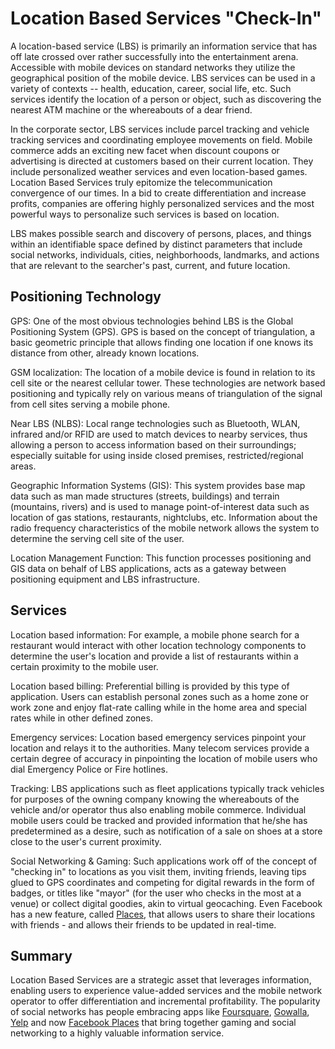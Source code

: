 # Location Based Services "Check-In"

A location-based service (LBS) is primarily an information service that has off late crossed over rather successfully into the entertainment arena. Accessible with mobile devices on standard networks they utilize the geographical position of the mobile device. LBS services can be used in a variety of contexts -- health, education, career, social life, etc. Such services identify the location of a person or object, such as discovering the nearest ATM machine or the whereabouts of a dear friend.

In the corporate sector, LBS services include parcel tracking and vehicle tracking services and coordinating employee movements on field. Mobile commerce adds an exciting new facet when discount coupons or advertising is directed at customers based on their current location. They include personalized weather services and even location-based games. Location Based Services truly epitomize the telecommunication convergence of our times. In a bid to create differentiation and increase profits, companies are offering highly personalized services and the most powerful ways to personalize such services is based on location.

LBS makes possible search and discovery of persons, places, and things within an identifiable space defined by distinct parameters that include social networks, individuals, cities, neighborhoods, landmarks, and actions that are relevant to the searcher's past, current, and future location.

## Positioning Technology

GPS: One of the most obvious technologies behind LBS is the Global Positioning System (GPS). GPS is based on the concept of triangulation, a basic geometric principle that allows finding one location if one knows its distance from other, already known locations.

GSM localization: The location of a mobile device is found in relation to its cell site or the nearest cellular tower. These technologies are network based positioning and typically rely on various means of triangulation of the signal from cell sites serving a mobile phone.

Near LBS (NLBS): Local range technologies such as Bluetooth, WLAN, infrared and/or RFID are used to match devices to nearby services, thus allowing a person to access information based on their surroundings; especially suitable for using inside closed premises, restricted/regional areas.

Geographic Information Systems (GIS): This system provides base map data such as man made structures (streets, buildings) and terrain (mountains, rivers) and is used to manage point-of-interest data such as location of gas stations, restaurants, nightclubs, etc. Information about the radio frequency characteristics of the mobile network allows the system to determine the serving cell site of the user.

Location Management Function: This function processes positioning and GIS data on behalf of LBS applications, acts as a gateway between positioning equipment and LBS infrastructure.

## Services

Location based information: For example, a mobile phone search for a restaurant would interact with other location technology components to determine the user's location and provide a list of restaurants within a certain proximity to the mobile user.

Location based billing: Preferential billing is provided by this type of application. Users can establish personal zones such as a home zone or work zone and enjoy flat-rate calling while in the home area and special rates while in other defined zones.

Emergency services: Location based emergency services pinpoint your location and relays it to the authorities. Many telecom services provide a certain degree of accuracy in pinpointing the location of mobile users who dial Emergency Police or Fire hotlines.

Tracking: LBS applications such as fleet applications typically track vehicles for purposes of the owning company knowing the whereabouts of the vehicle and/or operator thus also enabling mobile commerce. Individual mobile users could be tracked and provided information that he/she has predetermined as a desire, such as notification of a sale on shoes at a store close to the user's current proximity.

Social Networking & Gaming: Such applications work off of the concept of "checking in" to locations as you visit them, inviting friends, leaving tips glued to GPS coordinates and competing for digital rewards in the form of badges, or titles like "mayor" (for the user who checks in the most at a venue) or collect digital goodies, akin to virtual geocaching. Even Facebook has a new feature, called <a href="http://www.facebook.com/places/">Places</a>, that allows users to share their locations with friends - and allows their friends to be updated in real-time.

## Summary

Location Based Services are a strategic asset that leverages information, enabling users to experience value-added services and the mobile network operator to offer differentiation and incremental profitability. The popularity of social networks has people embracing apps like <a href="http://foursquare.com/">Foursquare</a>, <a href="http://gowalla.com/">Gowalla</a>, <a href="http://www.yelp.com/">Yelp</a> and now <a href="http://www.facebook.com/places/">Facebook Places</a> that bring together gaming and social networking to a highly valuable information service.
